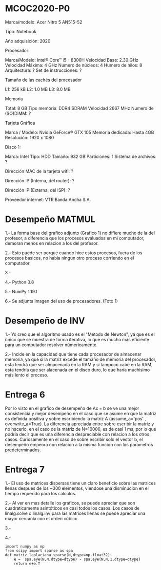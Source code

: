 # MCOC2020-P0
Marca/modelo: Acer Nitro 5 AN515-52

Tipo: Notebook

Año adquisición: 2020

Procesador:

Marca/Modelo: Intel® Core™ i5 - 8300H
Velocidad Base: 2.30 GHz
Velocidad Máxima: 4 GHz 
Numero de núcleos: 4
Humero de hilos: 8
Arquitectura: ?
Set de instrucciones: ?

Tamaño de las cachés del procesador

L1: 256 kB
L2: 1.0 MB
L3: 8.0 MB

Memoria

Total: 8 GB
Tipo memoria: DDR4 SDRAM
Velocidad 2667 MHz
Numero de (SO)DIMM: ?

Tarjeta Gráfica

Marca / Modelo: Nvidia GeForce® GTX 105
Memoria dedicada: Hasta 4GB
Resolución: 1920 x 1080

Disco 1:

Marca: Intel
Tipo: HDD
Tamaño: 932 GB
Particiones: 1
Sistema de archivos: ?

Dirección MAC de la tarjeta wifi: ?

Dirección IP (Interna, del router): ?

Dirección IP (Externa, del ISP): ?

Proveedor internet: VTR Banda Ancha S.A.

# Desempeño MATMUL

1.- La forma base del grafico adjunto (Grafico 1) no difiere mucho de la del profesor, a diferencia que los procesos evaluados en mi computador, demoran menos en relacion a los del profesor.

2.- Esto puede ser porque cuando hice estos procesos, fuera de los procesos basicos, no habia ningun otro proceso corriendo en el computador.

3.-

4.- Python 3.8

5.- NumPy 1.19.1

6.- Se adjunta imagen del uso de procesadores. (Foto 1)

# Desempeño de INV
1.- Yo creo que el algoritmo usado es el "Método de Newton", ya que es el único que se muestra de forma iterativa, lo que es mucho más eficiente para un computador resolver númericamente.

2.- Incide en la capacidad que tiene cada procesador de almacenar memoria, ya que si la matriz excede el tamaño de memoria del procesador, esta tendrá que ser almacenada en la RAM y si tampoco cabe en la RAM, esta tendría que ser alacenada en el disco duro, lo que haría muchisimo más lento el proceso.

# Entrega 6
Por lo visto en el grafico de desempeño de Ax = b se ve una mejor consistencia y mejor desempeño en el caso que se asume en que la matriz es definida positiva y sobre escribiendo la matriz A (assume_a='pos' , overwrite_a=True).
La diferencia apreciada entre sobre escribir la matriz y no hacerlo, en el caso de la matriz de N=10000, es de casi 1 ms, por lo que podría decir que es una diferencia despreciable con relacion a los otros casos.
Curiosamente en el caso de sobre escribir solo el vector b, el desempeño empeora con relacion a la misma funcion con los parametros predeterminados.

# Entrega 7
1.- El uso de matrices dispersas tiene un claro beneficio sobre las matrices llenas despues de los ~300 elementos, viendose una disminucion en el tiempo requerido para los calculos.

2.- Al ver en mas detalle los graficos, se puede apreciar que son cuadraticamente asintóticos en casi todos los casos. Los casos de linalg.solve o linalg.inv para las matrices llenas se puede apreciar una mayor cercanía con el orden cúbico.

3.- 

4.- 
```
import numpy as np
from scipy import sparse as spa
def matriz_laplaciana_sparse(N,dtype=np.float32):
	e =  spa.eye(N,N,dtype=dtype) - spa.eye(N,N,1,dtype=dtype)
	return e+e.T
```
